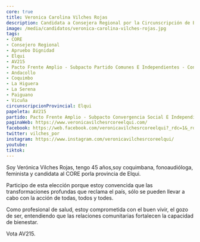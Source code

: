 ```yaml
---
core: true
title: Veronica Carolina Vilches Rojas
description: Candidata a Consejera Regional por la Circunscripción de Elqui
image: /media/candidatos/veronica-carolina-vilches-rojas.jpg
tags:
- CORE
- Consejero Regional
- Apruebo Dignidad
- Elqui
- AV215
- Pacto Frente Amplio - Subpacto Partido Comunes E Independientes - Convergencia Social
- Andacollo
- Coquimbo
- La Higuera
- La Serena
- Paiguano
- Vicuña
circunscripcionProvincial: Elqui
papeleta: AV215
partido: Pacto Frente Amplio - Subpacto Convergencia Social E Independientes - Convergencia Social
paginaWeb: https://www.veronicavilchesrcoreelqui.com/
facebook: https://web.facebook.com/veronicavilchesrcoreelqui?_rdc=1&_rdr
twitter: vilches_por
instagram: https://www.instagram.com/veronicavilchesrcoreelqui/
youtube:
tiktok:
---
```


Soy Verónica Vilches Rojas, tengo 45 años,soy coquimbana, fonoaudióloga, feminista y candidata al CORE porla provincia de Elqui.

Participo de esta elección porque estoy convencida que las transformaciones profundas que reclama el país, sólo se pueden llevar a cabo con la acción de todas, todos y todes.

Como profesional de salud, estoy comprometida con el buen vivir, el gozo de ser, entendiendo que las relaciones comunitarias fortalecen la capacidad de bienestar.

Vota AV215.
